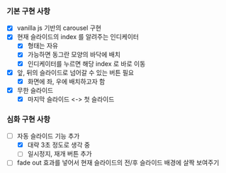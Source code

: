### 기본 구현 사항

- [x] vanilla js 기반의 carousel 구현
- [x] 현재 슬라이드의 index 를 알려주는 인디케이터
  - [x] 형태는 자유
  - [x] 가능하면 동그란 모양의 바닥에 배치
  - [x] 인디케이터를 누르면 해당 index 로 바로 이동
- [x] 앞, 뒤의 슬라이드로 넘어갈 수 있는 버튼 필요
  - [x] 화면에 좌, 우에 배치하고자 함
- [x] 무한 슬라이드
  - [x] 마지막 슬라이드 <-> 첫 슬라이드

### 심화 구현 사항

- [ ] 자동 슬라이드 기능 추가
  - [x] 대략 3초 정도로 생각 중
  - [ ] 일시정지, 재개 버튼 추가
- [ ] fade out 효과를 넣어서 현재 슬라이드의 전/후 슬라이드 배경에 살짝 보여주기
